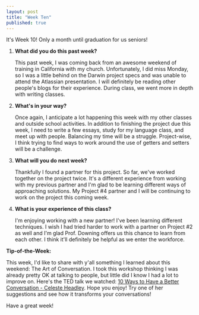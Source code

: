 ```yaml
---
layout: post
title: "Week Ten"
published: true
---
```

It's Week 10! Only a month until graduation for us seniors!

1. **What did you do this past week?**

	This past week, I was coming back from an awesome weekend of training in California with my church. Unfortunately, I did miss Monday, so I was a little behind on the Darwin project specs and was unable to attend the Atlassian presentation. I will definitely be reading other people's blogs for their experience. During class, we went more in depth with writing classes.  
  
2. **What's in your way?**
	
	Once again, I anticipate a lot happening this week with my other classes and outside school activities. In addition to finishing the project due this week, I need to write a few essays, study for my language class, and meet up with people. Balancing my time will be a struggle. Project-wise, I think trying to find ways to work around the use of getters and setters will be a challenge.
    
3. **What will you do next week?**

	Thankfully I found a partner for this project. So far, we've worked together on the project twice. It's a different experience from working with my previous partner and I'm glad to be learning different ways of approaching solutions. My Project #4 partner and I will be continuing to work on the project this coming week.
    
4. **What is your experience of this class?**

	I'm enjoying working with a new partner! I've been learning different techniques. I wish I had tried harder to work with a partner on Project #2 as well and I'm glad Prof. Downing offers us this chance to learn from each other. I think it'll definitely be helpful as we enter the workforce.
	 
**Tip-of-the-Week:**

  This week, I'd like to share with y'all something I learned about this weekend: The Art of Conversation. I took this workshop thinking I was already pretty OK at talking to people, but little did I know I had a lot to improve on. Here's the TED talk we watched: [10 Ways to Have a Better Conversation - Celeste Headley](https://www.ted.com/talks/celeste_headlee_10_ways_to_have_a_better_conversation). Hope you enjoy! Try one of her suggestions and see how it transforms your conversations!
  
Have a great week!
